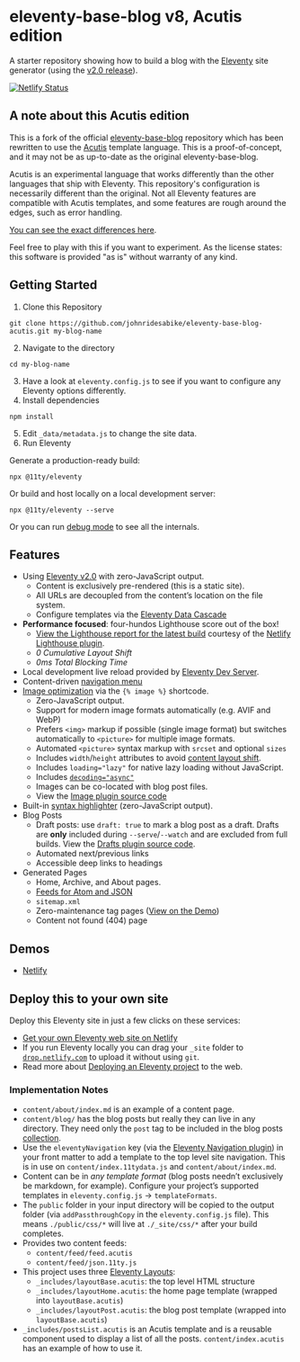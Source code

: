 # eleventy-base-blog v8, Acutis edition

A starter repository showing how to build a blog with the [Eleventy](https://www.11ty.dev/) site generator (using the [v2.0 release](https://www.11ty.dev/blog/eleventy-v2/)).

[![Netlify Status](https://api.netlify.com/api/v1/badges/f0881677-5b1b-44f7-b2c7-5b593860fa52/deploy-status)](https://app.netlify.com/sites/eleventy-base-blog-acutis/deploys)

## A note about this Acutis edition

This is a fork of the official [eleventy-base-blog] repository which has been
rewritten to use the [Acutis] template language. This is a proof-of-concept, and
it may not be as up-to-date as the original eleventy-base-blog.

[eleventy-base-blog]: https://github.com/11ty/eleventy-base-blog
[acutis]: https://johnridesa.bike/acutis/

Acutis is an experimental language that works differently than the other
languages that ship with Eleventy. This repository's configuration is
necessarily different than the original. Not all Eleventy features are
compatible with Acutis templates, and some features are rough around the edges,
such as error handling.

[You can see the exact differences here](https://github.com/11ty/eleventy-base-blog/compare/main...johnridesabike:eleventy-base-blog-acutis:main).

Feel free to play with this if you want to experiment. As the license states:
this software is provided "as is" without warranty of any kind.

## Getting Started

1. Clone this Repository

```
git clone https://github.com/johnridesabike/eleventy-base-blog-acutis.git my-blog-name
```

2. Navigate to the directory

```
cd my-blog-name
```

3. Have a look at `eleventy.config.js` to see if you want to configure any Eleventy options differently.
4. Install dependencies

```
npm install
```

5. Edit `_data/metadata.js` to change the site data.
6. Run Eleventy

Generate a production-ready build:

```
npx @11ty/eleventy
```

Or build and host locally on a local development server:

```
npx @11ty/eleventy --serve
```

Or you can run [debug mode](https://www.11ty.dev/docs/debugging/) to see all the internals.

## Features

- Using [Eleventy v2.0](https://www.11ty.dev/blog/eleventy-v2/) with zero-JavaScript output.
	- Content is exclusively pre-rendered (this is a static site).
	- All URLs are decoupled from the content’s location on the file system.
	- Configure templates via the [Eleventy Data Cascade](https://www.11ty.dev/docs/data-cascade/)
- **Performance focused**: four-hundos Lighthouse score out of the box!
	- [View the Lighthouse report for the latest build](https://eleventy-base-blog-acutis.netlify.app/reports/lighthouse/) courtesy of the [Netlify Lighthouse plugin](https://github.com/netlify/netlify-plugin-lighthouse).
	- _0 Cumulative Layout Shift_
	- _0ms Total Blocking Time_
- Local development live reload provided by [Eleventy Dev Server](https://www.11ty.dev/docs/dev-server/).
- Content-driven [navigation menu](https://www.11ty.dev/docs/plugins/navigation/)
- [Image optimization](https://www.11ty.dev/docs/plugins/image/) via the `{% image %}` shortcode.
	- Zero-JavaScript output.
	- Support for modern image formats automatically (e.g. AVIF and WebP)
	- Prefers `<img>` markup if possible (single image format) but switches automatically to `<picture>` for multiple image formats.
	- Automated `<picture>` syntax markup with `srcset` and optional `sizes`
	- Includes `width`/`height` attributes to avoid [content layout shift](https://web.dev/cls/).
	- Includes `loading="lazy"` for native lazy loading without JavaScript.
	- Includes [`decoding="async"`](https://developer.mozilla.org/en-US/docs/Web/API/HTMLImageElement/decoding)
	- Images can be co-located with blog post files.
	- View the [Image plugin source code](https://github.com/johnridesabike/eleventy-base-blog-acutis/blob/main/eleventy.config.images.js)
- Built-in [syntax highlighter](https://www.11ty.dev/docs/plugins/syntaxhighlight/) (zero-JavaScript output).
- Blog Posts
	- Draft posts: use `draft: true` to mark a blog post as a draft. Drafts are **only** included during `--serve`/`--watch` and are excluded from full builds. View the [Drafts plugin source code](https://github.com/johnridesabike/eleventy-base-blog-acutis/blob/main/eleventy.config.drafts.js).
	- Automated next/previous links
	- Accessible deep links to headings
- Generated Pages
	- Home, Archive, and About pages.
	- [Feeds for Atom and JSON](https://www.11ty.dev/docs/plugins/rss/)
	- `sitemap.xml`
	- Zero-maintenance tag pages ([View on the Demo](https://eleventy-base-blog-acutis.netlify.app/tags/))
	- Content not found (404) page

## Demos

- [Netlify](https://eleventy-base-blog-acutis.netlify.com/)

## Deploy this to your own site

Deploy this Eleventy site in just a few clicks on these services:

- [Get your own Eleventy web site on Netlify](https://app.netlify.com/start/deploy?repository=https://github.com/johnridesabike/eleventy-base-blog-acutis)
- If you run Eleventy locally you can drag your `_site` folder to [`drop.netlify.com`](https://drop.netlify.com/) to upload it without using `git`.
- Read more about [Deploying an Eleventy project](https://www.11ty.dev/docs/deployment/) to the web.

### Implementation Notes

- `content/about/index.md` is an example of a content page.
- `content/blog/` has the blog posts but really they can live in any directory. They need only the `post` tag to be included in the blog posts [collection](https://www.11ty.dev/docs/collections/).
- Use the `eleventyNavigation` key (via the [Eleventy Navigation plugin](https://www.11ty.dev/docs/plugins/navigation/)) in your front matter to add a template to the top level site navigation. This is in use on `content/index.11tydata.js` and `content/about/index.md`.
- Content can be in _any template format_ (blog posts needn’t exclusively be markdown, for example). Configure your project’s supported templates in `eleventy.config.js` -> `templateFormats`.
- The `public` folder in your input directory will be copied to the output folder (via `addPassthroughCopy` in the `eleventy.config.js` file). This means `./public/css/*` will live at `./_site/css/*` after your build completes.
- Provides two content feeds:
	- `content/feed/feed.acutis`
	- `content/feed/json.11ty.js`
- This project uses three [Eleventy Layouts](https://www.11ty.dev/docs/layouts/):
	- `_includes/layoutBase.acutis`: the top level HTML structure
	- `_includes/layoutHome.acutis`: the home page template (wrapped into `layoutBase.acutis`)
	- `_includes/layoutPost.acutis`: the blog post template (wrapped into `layoutBase.acutis`)
- `_includes/postsList.acutis` is an Acutis template and is a reusable component used to display a list of all the posts. `content/index.acutis` has an example of how to use it.

